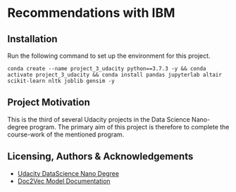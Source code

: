 # Recommendations with IBM
## Installation
Run the following command to set up the environment for this project. 

```
conda create --name project_3_udacity python==3.7.3 -y && conda activate project_3_udacity && conda install pandas jupyterlab altair scikit-learn nltk joblib gensim -y 
```



## Project Motivation

This is the third of several Udacity projects in the Data Science Nano-degree program. The primary aim of this project 
is therefore to complete the course-work of the mentioned program. 



## Licensing, Authors & Acknowledgements

- [Udacity DataScience Nano Degree](https://www.udacity.com/course/data-scientist-nanodegree--nd025?gclid=Cj0KCQjw5oiMBhDtARIsAJi0qk2AQs-eBmFS3MzXbZwJRVcgx36bu9tZls_UXsTxki-oYNOcuYvkqfsaAv-dEALw_wcB&utm_campaign=12908932988_c&utm_keyword=%2Budacity%20%2Bdata%20%2Bscience_b&utm_medium=ads_r&utm_source=gsem_brand&utm_term=124509203711)
- [Doc2Vec Model Documentation](https://radimrehurek.com/gensim/auto_examples/tutorials/run_doc2vec_lee.html#sphx-glr-auto-examples-tutorials-run-doc2vec-lee-py)

